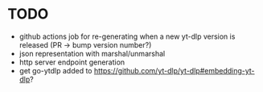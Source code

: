 # TODO

- github actions job for re-generating when a new yt-dlp version is released (PR -> bump version number?)
- json representation with marshal/unmarshal
- http server endpoint generation
- get go-ytdlp added to <https://github.com/yt-dlp/yt-dlp#embedding-yt-dlp>?

